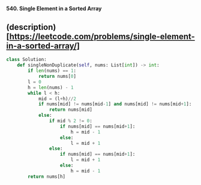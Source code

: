 #### 540. Single Element in a Sorted Array

## (description)[https://leetcode.com/problems/single-element-in-a-sorted-array/]

```python
class Solution:
    def singleNonDuplicate(self, nums: List[int]) -> int:
        if len(nums) == 1:
            return nums[0]
        l = 0
        h = len(nums) - 1 
        while l < h:
            mid = (l+h)//2
            if nums[mid] != nums[mid-1] and nums[mid] != nums[mid+1]:
                return nums[mid]
            else:
                if mid % 2 != 0:
                    if nums[mid] == nums[mid+1]:
                        h = mid - 1
                    else:
                        l = mid + 1
                else:
                    if nums[mid] == nums[mid+1]:
                        l = mid + 1
                    else:
                        h = mid - 1
        return nums[h]
```
        
